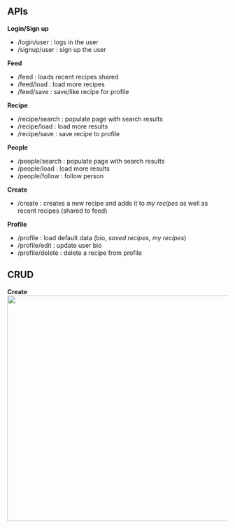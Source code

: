 ## **APIs**
**Login/Sign up**
 - /login/user : logs in the user
 - /signup/user : sign up the user
 
 **Feed**
 - /feed : loads recent recipes shared
 - /feed/load : load more recipes
 - /feed/save : save/like recipe for profile
 
**Recipe**
 - /recipe/search : populate page with search results
 - /recipe/load : load more results
 - /recipe/save : save recipe to profile

**People**
 - /people/search : populate page with search results
 - /people/load : load more results
 - /people/follow : follow person
 
**Create**
 - /create : creates a new recipe and adds it to *my recipes* as well as recent recipes (shared to feed)

**Profile**
 - /profile : load default data (bio, *saved recipes, my recipes*)
 - /profile/edit : update user bio
 - /profile/delete : delete a recipe from profile

## **CRUD**

 **Create**
 <img src="https://github.com/william-murphy/cs326-final-pi/blob/main/docs/milestone2-images/signupform.PNG" width="700" height="514">

